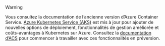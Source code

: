 > [!WARNING]
> Vous consultez la documentation de l’ancienne version d’Azure Container Service. [Azure Kubernetes Service (AKS)](../articles/aks/intro-kubernetes.md) est mis à jour pour ajouter de nouvelles options de déploiement, fonctionnalités de gestion améliorée et coûts-avantages à Kubernetes sur Azure. Consultez la [documentation d’ACS](../articles/aks/intro-kubernetes.md) pour commencer à travailler avec ces fonctionnalités en préversion.
>
>
